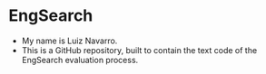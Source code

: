 # EngSearch
- My name is Luiz Navarro.
- This is a GitHub repository, built to contain the text code of the EngSearch evaluation process.
